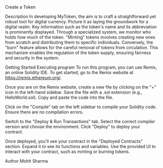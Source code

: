 Create a Token

Description
In developing MyToken, the aim is to craft a straightforward yet robust tool for digital currency. Picture it as laying the groundwork for a digital realm. Key information such as the token's name and its abbreviation is prominently displayed. Through a specialized system, we monitor who holds how much of the token. "Minting" tokens involves creating new ones from scratch and distributing them to specific individuals. Conversely, the "burn" feature allows for the careful removal of tokens from circulation. This mechanism enables the regulation of the token supply, ensuring fairness and security in the system.  

Getting Started
Executing program
To run this program, you can use Remix, an online Solidity IDE. To get started, go to the Remix website at https://remix.ethereum.org/.

Once you are on the Remix website, create a new file by clicking on the "+" icon in the left-hand sidebar. Save the file with a .sol extension (e.g., HelloWorld.sol). Copy and paste the code into the file.

Click on the "Compile" tab on the left sidebar to compile your Solidity code. Ensure there are no compilation errors.

Switch to the "Deploy & Run Transactions" tab. Select the correct compiler version and choose the environment. Click "Deploy" to deploy your contract.

Once deployed, you'll see your contract in the "Deployed Contracts" section. Expand it to see its functions and variables. Use the provided UI to interact with your contract, such as minting or burning tokens.

Author
Mohit Sharma
